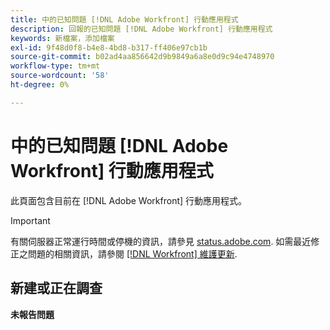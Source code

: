 ```yaml
---
title: 中的已知問題 [!DNL Adobe Workfront] 行動應用程式
description: 回報的已知問題 [!DNL Adobe Workfront] 行動應用程式
keywords: 新檔案，添加檔案
exl-id: 9f48d0f8-b4e8-4bd8-b317-ff406e97cb1b
source-git-commit: b02ad4aa856642d9b9849a6a8e0d9c94e4748970
workflow-type: tm+mt
source-wordcount: '58'
ht-degree: 0%

---
```


# 中的已知問題 [!DNL Adobe Workfront] 行動應用程式

此頁面包含目前在 [!DNL Adobe Workfront] 行動應用程式。

>[!IMPORTANT]
>
>有關伺服器正常運行時間或停機的資訊，請參見 [status.adobe.com](https://status.adobe.com). 如需最近修正之問題的相關資訊，請參閱 [[!DNL Workfront] 維護更新](../maintenance/current-updates.md).

## 新建或正在調查

**未報告問題**

<!--

## Current Issues

|Issue  |Last Modified   | 
|---|---|
|Issue text  | YYYY/MM/DD  | 

-->

